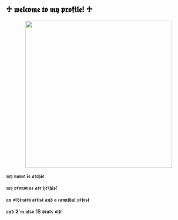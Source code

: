 ## ♱ 𝖜𝖊𝖑𝖈𝖔𝖒𝖊 𝖙𝖔 𝖒𝖞 𝖕𝖗𝖔𝖋𝖎𝖑𝖊! ♱

<div id="header" align="center">
  <img src="https://media.giphy.com/media/9c0h8avogl0CyRDjez/giphy.gif" width="400"/>
</div>

𝖒𝖞 𝖓𝖆𝖒𝖊 𝖎𝖘 𝖆𝖗𝖈𝖍𝖎𝖊.

𝖒𝖞 𝖕𝖗𝖔𝖓𝖔𝖚𝖓𝖘 𝖆𝖗𝖊 𝖍𝖊\𝖍𝖎𝖘!

𝖆𝖓 𝖔𝖗𝖉𝖎𝖓𝖆𝖗𝖞 𝖆𝖗𝖙𝖎𝖘𝖙 𝖆𝖓𝖉 𝖆 𝖈𝖆𝖓𝖓𝖎𝖇𝖆𝖑 𝖕𝖗𝖎𝖊𝖘𝖙

𝖆𝖓𝖉 𝕴'𝖒 𝖆𝖑𝖘𝖔 18 𝖞𝖊𝖆𝖗𝖘 𝖔𝖑𝖉!

